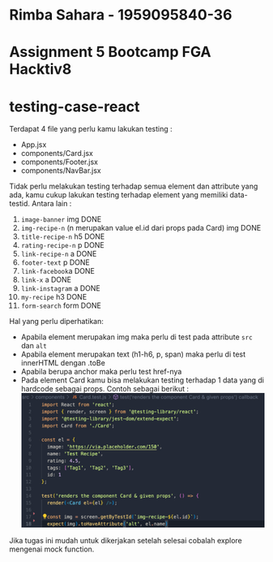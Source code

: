 # Rimba Sahara - 1959095840-36

# Assignment 5 Bootcamp FGA Hacktiv8

# testing-case-react

Terdapat 4 file yang perlu kamu lakukan testing :

- App.jsx
- components/Card.jsx
- components/Footer.jsx
- components/NavBar.jsx

Tidak perlu melakukan testing terhadap semua element dan attribute yang ada, kamu cukup lakukan testing terhadap element yang memiliki data-testid. Antara lain :

1. `image-banner` img DONE
2. `img-recipe-n` (n merupakan value el.id dari props pada Card) img DONE
3. `title-recipe-n` h5 DONE
4. `rating-recipe-n` p DONE
5. `link-recipe-n` a DONE
6. `footer-text` p DONE
7. `link-facebook`a DONE
8. `link-x` a DONE
9. `link-instagram` a DONE
10. `my-recipe` h3 DONE
11. `form-search` form DONE

Hal yang perlu diperhatikan:

- Apabila element merupakan img maka perlu di test pada attribute `src` dan `alt`
- Apabila element merupakan text (h1-h6, p, span) maka perlu di test innerHTML dengan .toBe
- Apabila berupa anchor maka perlu test href-nya
- Pada element Card kamu bisa melakukan testing terhadap 1 data yang di hardcode sebagai props. Contoh sebagai berikut :
  ![example](./card-example.png)

Jika tugas ini mudah untuk dikerjakan setelah selesai cobalah explore mengenai mock function.
